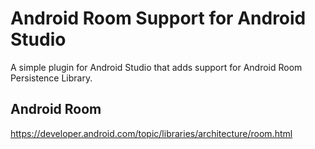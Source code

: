#  Android Room Support for Android Studio

A simple plugin for Android Studio that adds support for Android Room Persistence Library.

## Android Room

https://developer.android.com/topic/libraries/architecture/room.html